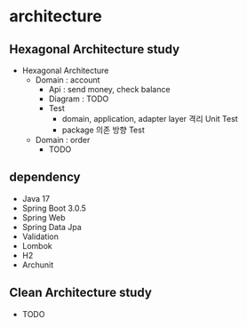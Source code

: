 # architecture

## Hexagonal Architecture study
- Hexagonal Architecture
  - Domain : account
    - Api : send money, check balance
    - Diagram : TODO
    - Test
      - domain, application, adapter layer 격리 Unit Test
      - package 의존 방향 Test
  - Domain : order
    - TODO
  
  
## dependency
- Java 17
- Spring Boot 3.0.5
- Spring Web
- Spring Data Jpa
- Validation
- Lombok
- H2
- Archunit

## Clean Architecture study
- TODO  
